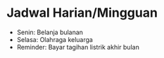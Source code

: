# Jadwal Harian/Mingguan
- Senin: Belanja bulanan
- Selasa: Olahraga keluarga
- Reminder: Bayar tagihan listrik akhir bulan
